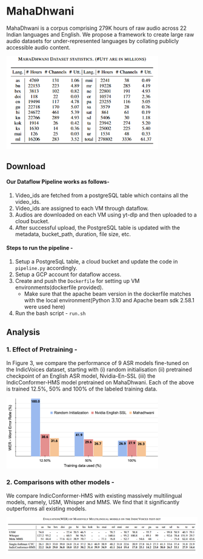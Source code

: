 # MahaDhwani
MahaDhwani is a corpus comprising 279K hours of raw audio across 22 Indian languages and English. We propose a framework to create large raw audio datasets for under-represented languages by collating publicly accessible audio content.

<img width="400" alt="MahaDhwani stats" src="https://github.com/AI4Bharat/MahaDhwani/blob/master/stats/mahadhwani%20stats.png" />

## Download 

#### Our Dataflow Pipeline works as follows-
1. Video_ids are fetched from a postgreSQL table which contains all the video_ids.
2. Video_ids are assigned to each VM through dataflow.
3. Audios are downloaded on each VM using yt-dlp and then uploaded to a cloud bucket.
4. After successful upload, the PostgreSQL table is updated with the metadata, bucket_path, duration, file size, etc.

#### Steps to run the pipeline -
1. Setup a PostgreSqL table, a cloud bucket and update the code in ```pipeline.py``` accordingly.
2. Setup a GCP account for dataflow access.
3. Create and push the ```Dockerfile``` for setting up VM environments(dockerfile provided).
      - Make sure that the apache beam version in the dockerfile matches with the local environment(Python 3.10 and Apache beam sdk 2.58.1 were used here)
4. Run the bash script - ```run.sh```

## Analysis
### 1. Effect of Pretraining -
In Figure 3, we compare the performance of 9 ASR models fine-tuned on the IndicVoices dataset, starting with (i) random initialisation (ii) pretrained checkpoint of an English ASR model, Nvidia-En-SSL (iii) the IndicConformer-HMS model pretrained on MahaDhwani. Each of the above is trained 12.5%, 50% and 100% of the labeled training data.

<img width="400" alt="MahaDhwani eval" src="https://github.com/AI4Bharat/MahaDhwani/blob/master/stats/IV12.5%20(1).png" />

### 2. Comparisons with other models -
We compare IndicConformer-HMS with existing massively multilingual models, namely, USM, Whisper and MMS. We find that it significantly outperforms all existing models.

<img width="700" alt="MahaDhwani pretrained ckpt comparison" src="https://github.com/AI4Bharat/MahaDhwani/blob/master/stats/mahadhwani%20eval.png" />
